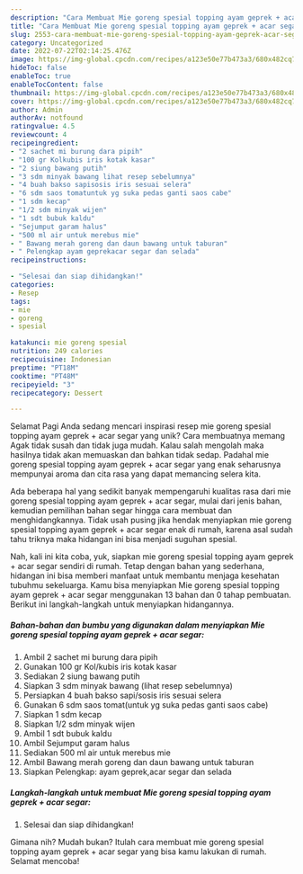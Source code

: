 ```yaml
---
description: "Cara Membuat Mie goreng spesial topping ayam geprek + acar segar yang Enak, Mantap"
title: "Cara Membuat Mie goreng spesial topping ayam geprek + acar segar yang Enak, Mantap"
slug: 2553-cara-membuat-mie-goreng-spesial-topping-ayam-geprek-acar-segar-yang-enak-mantap
category: Uncategorized
date: 2022-07-22T02:14:25.476Z
image: https://img-global.cpcdn.com/recipes/a123e50e77b473a3/680x482cq70/mie-goreng-spesial-topping-ayam-geprek-acar-segar-foto-resep-utama.jpg
hideToc: false
enableToc: true
enableTocContent: false
thumbnail: https://img-global.cpcdn.com/recipes/a123e50e77b473a3/680x482cq70/mie-goreng-spesial-topping-ayam-geprek-acar-segar-foto-resep-utama.jpg
cover: https://img-global.cpcdn.com/recipes/a123e50e77b473a3/680x482cq70/mie-goreng-spesial-topping-ayam-geprek-acar-segar-foto-resep-utama.jpg
author: Admin
authorAv: notfound
ratingvalue: 4.5
reviewcount: 4
recipeingredient:
- "2 sachet mi burung dara pipih"
- "100 gr Kolkubis iris kotak kasar"
- "2 siung bawang putih"
- "3 sdm minyak bawang lihat resep sebelumnya"
- "4 buah bakso sapisosis iris sesuai selera"
- "6 sdm saos tomatuntuk yg suka pedas ganti saos cabe"
- "1 sdm kecap"
- "1/2 sdm minyak wijen"
- "1 sdt bubuk kaldu"
- "Sejumput garam halus"
- "500 ml air untuk merebus mie"
- " Bawang merah goreng dan daun bawang untuk taburan"
- " Pelengkap ayam geprekacar segar dan selada"
recipeinstructions:

- "Selesai dan siap dihidangkan!"
categories:
- Resep
tags:
- mie
- goreng
- spesial

katakunci: mie goreng spesial 
nutrition: 249 calories
recipecuisine: Indonesian
preptime: "PT18M"
cooktime: "PT48M"
recipeyield: "3"
recipecategory: Dessert

---
```



Selamat Pagi Anda sedang mencari inspirasi resep mie goreng spesial topping ayam geprek + acar segar yang unik? Cara membuatnya memang Agak tidak susah dan tidak juga mudah. Kalau salah mengolah maka hasilnya tidak akan memuaskan dan bahkan tidak sedap. Padahal mie goreng spesial topping ayam geprek + acar segar yang enak seharusnya mempunyai aroma dan cita rasa yang dapat memancing selera kita.




Ada beberapa hal yang sedikit banyak mempengaruhi kualitas rasa dari mie goreng spesial topping ayam geprek + acar segar, mulai dari jenis bahan, kemudian pemilihan bahan segar hingga cara membuat dan menghidangkannya. Tidak usah pusing jika hendak menyiapkan mie goreng spesial topping ayam geprek + acar segar enak di rumah, karena asal sudah tahu triknya maka hidangan ini bisa menjadi suguhan spesial.


Nah, kali ini kita coba, yuk, siapkan mie goreng spesial topping ayam geprek + acar segar sendiri di rumah. Tetap dengan bahan yang sederhana, hidangan ini bisa memberi manfaat untuk membantu menjaga kesehatan tubuhmu sekeluarga. Kamu bisa menyiapkan Mie goreng spesial topping ayam geprek + acar segar menggunakan 13 bahan dan 0 tahap pembuatan. Berikut ini langkah-langkah untuk menyiapkan hidangannya.

<!--inarticleads1-->

##### Bahan-bahan dan bumbu yang digunakan dalam menyiapkan Mie goreng spesial topping ayam geprek + acar segar:

1. Ambil 2 sachet mi burung dara pipih
1. Gunakan 100 gr Kol/kubis iris kotak kasar
1. Sediakan 2 siung bawang putih
1. Siapkan 3 sdm minyak bawang (lihat resep sebelumnya)
1. Persiapkan 4 buah bakso sapi/sosis iris sesuai selera
1. Gunakan 6 sdm saos tomat(untuk yg suka pedas ganti saos cabe)
1. Siapkan 1 sdm kecap
1. Siapkan 1/2 sdm minyak wijen
1. Ambil 1 sdt bubuk kaldu
1. Ambil Sejumput garam halus
1. Sediakan 500 ml air untuk merebus mie
1. Ambil  Bawang merah goreng dan daun bawang untuk taburan
1. Siapkan  Pelengkap: ayam geprek,acar segar dan selada




<!--inarticleads2-->

##### Langkah-langkah untuk membuat Mie goreng spesial topping ayam geprek + acar segar:


1. Selesai dan siap dihidangkan!



Gimana nih? Mudah bukan? Itulah cara membuat mie goreng spesial topping ayam geprek + acar segar yang bisa kamu lakukan di rumah. Selamat mencoba!
